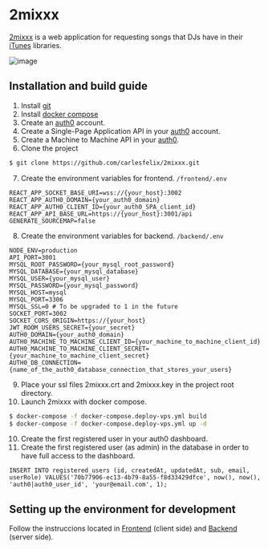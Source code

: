 # 2mixxx
[2mixxx](https://2mixxx.com) is a web application for requesting songs that DJs have in their [iTunes](https://www.apple.com/es/itunes/download/index.html) libraries.

![image](https://user-images.githubusercontent.com/10828536/166813078-db17995d-9868-4d05-8b47-811321fd6cc9.png)

## Installation and build guide

1. Install [git](https://git-scm.com/downloads)
2. Install [docker compose](https://docs.docker.com/compose/install)
3. Create an [auth0](https://auth0.com/) account.
4. Create a Single-Page Application API in your [auth0](https://auth0.com/) account.
5. Create a Machine to Machine API in your [auth0](https://auth0.com/).
6. Clone the project
```sh
$ git clone https://github.com/carlesfelix/2mixxx.git
```
7. Create the environment variables for frontend. `/frontend/.env`
```
REACT_APP_SOCKET_BASE_URI=wss://{your_host}:3002
REACT_APP_AUTH0_DOMAIN={your_auth0_domain}
REACT_APP_AUTH0_CLIENT_ID={your_auth0_SPA_client_id}
REACT_APP_API_BASE_URL=https://{your_host}:3001/api
GENERATE_SOURCEMAP=false
```
8. Create the environment variables for backend. `/backend/.env`
```
NODE_ENV=production
API_PORT=3001
MYSQL_ROOT_PASSWORD={your_mysql_root_password}
MYSQL_DATABASE={your_mysql_database}
MYSQL_USER={your_mysql_user}
MYSQL_PASSWORD={your_mysql_password}
MYSQL_HOST=mysql
MYSQL_PORT=3306
MYSQL_SSL=0 # To be upgraded to 1 in the future
SOCKET_PORT=3002
SOCKET_CORS_ORIGIN=https://{your_host}
JWT_ROOM_USERS_SECRET={your_secret}
AUTH0_DOMAIN={your_auth0_domain}
AUTH0_MACHINE_TO_MACHINE_CLIENT_ID={your_machine_to_machine_client_id}
AUTH0_MACHINE_TO_MACHINE_CLIENT_SECRET={your_machine_to_machine_client_secret}
AUTH0_DB_CONNECTION={name_of_the_auth0_database_connection_that_stores_your_users}
```
9.  Place your ssl files 2mixxx.crt and 2mixxx.key in the project root directory.
10. Launch 2mixxx with docker compose.
```sh
$ docker-compose -f docker-compose.deploy-vps.yml build
$ docker-compose -f docker-compose.deploy-vps.yml up -d
```
10.  Create the first registered user in your auth0 dashboard.
11.  Create the first registered user (as admin) in the database in order to have full access to the dashboard.
```
INSERT INTO registered_users (id, createdAt, updatedAt, sub, email, userRole) VALUES('70b77906-ec13-4b79-8a55-f8d33429dfce', now(), now(), 'auth0|auth0_user_id', 'your@email.com', 1);
```

## Setting up the environment for development

Follow the instruccions located in [Frontend](https://github.com/carlesfelix/2mixxx/tree/main/frontend) (client side) and [Backend](https://github.com/carlesfelix/2mixxx/tree/main/backend) (server side).

